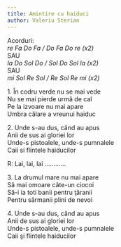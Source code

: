 ```yaml
---
title: Amintire cu haiduci
author: Valeriu Sterian
---
```



Acorduri:  
*re Fa Do Fa / Do Fa Do re (x2)*  
SAU  
*la Do Sol Do / Sol Do Sol la (x2)*  
SAU  
*mi Sol Re Sol / Re Sol Re mi (x2)*  


1\. În codru verde nu se mai vede  
Nu se mai pierde urmă de cal  
Pe la izvoare nu mai apare  
Umbra călare a vreunui haiduc

2\. Unde s-au dus, când au apus  
Anii de sus ai gloriei lor  
Unde-s pistoalele, unde-s pumnalele  
Caii si flintele haiducilor  

R: Lai, lai, lai ............  

3\. La drumul mare nu mai apare  
Să mai omoare câte-un ciocoi  
Să-i ia toti banii pentru ţăranii  
Pentru sărmanii plini de nevoi  

4\. Unde s-au dus, când au apus  
Anii de sus ai gloriei lor  
Unde-s pistoalele, unde-s pumnalele  
Caii şi flintele haiducilor  
